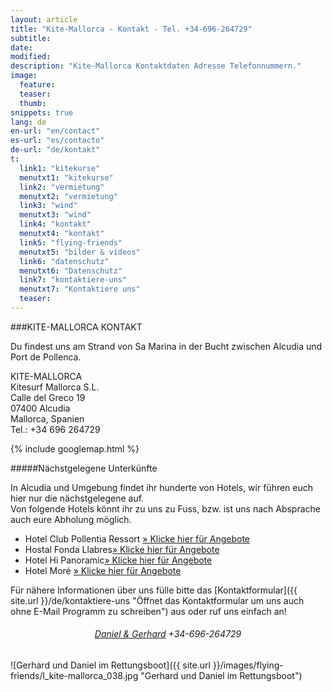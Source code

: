 ```yaml
---
layout: article
title: "Kite-Mallorca - Kontakt - Tel. +34-696-264729"
subtitle: 
date: 
modified:
description: "Kite-Mallorca Kontaktdaten Adresse Telefonnummern."
image:
  feature:
  teaser:
  thumb:
snippets: true
lang: de
en-url: "en/contact"
es-url: "es/contacto"
de-url: "de/kontakt"
t:
  link1: "kitekurse"
  menutxt1: "kitekurse"
  link2: "vermietung"
  menutxt2: "vermietung"
  link3: "wind"
  menutxt3: "wind"
  link4: "kontakt"
  menutxt4: "kontakt"
  link5: "flying-friends"
  menutxt5: "bilder & videos"
  link6: "datenschutz"
  menutxt6: "Datenschutz"
  link7: "kontaktiere-uns"
  menutxt7: "Kontaktiere uns"
  teaser:
---
```


###KITE-MALLORCA KONTAKT

Du findest uns am Strand von Sa Marina in der Bucht zwischen Alcudia und Port de Pollenca.

KITE-MALLORCA  
Kitesurf Mallorca S.L.  
Calle del Greco 19  
07400 Alcudia  
Mallorca, Spanien  
Tel.: +34 696 264729  

{% include googlemap.html %}

#####Nächstgelegene Unterkünfte

In Alcudia und Umgebung findet ihr hunderte von Hotels, wir führen euch hier nur die nächstgelegene auf.  
Von folgende Hotels könnt ihr zu uns zu Fuss, bzw. ist uns nach Absprache auch eure Abholung möglich.

- Hotel Club Pollentia Ressort <a href="https://www.clubpollentia.com/?lang=de" rel="nofollow" title="www.clubpollentia.com">» Klicke hier für Angebote</a>
- Hostal Fonda Llabres<a href="http://www.fondallabres.com/d_alcudia.htm" rel="nofollow" title="www.fondallabres.com">» Klicke hier für Angebote</a>
- Hotel Hi Panoramic<a href="http://www.hihotels.net/de/hotels/7-smartline-panoramic" rel="nofollow" title="www.hihotels.net">» Klicke hier für Angebote</a>
- Hotel Moré  <a href="http://www.hotelmore.com/de/hotel-more-alcudia" rel="nofollow" title="www.hotelmore.com">  » Klicke hier für Angebote</a>

Für nähere Informationen über uns fülle bitte das [Kontaktformular]({{ site.url }}/de/kontaktiere-uns "Öffnet das Kontaktformular um uns auch ohne E-Mail Programm zu schreiben") aus oder ruf uns einfach an!

<h6 style='text-align: center;'><a href="{{ site.url }}/de/kontaktiere-uns" title="Öffnet das Kontaktformular um uns zu schreiben">Daniel & Gerhard</a> +34-696-264729</h6>

![Gerhard und Daniel im Rettungsboot]({{ site.url }}/images/flying-friends/l_kite-mallorca_038.jpg "Gerhard und Daniel im Rettungsboot")
